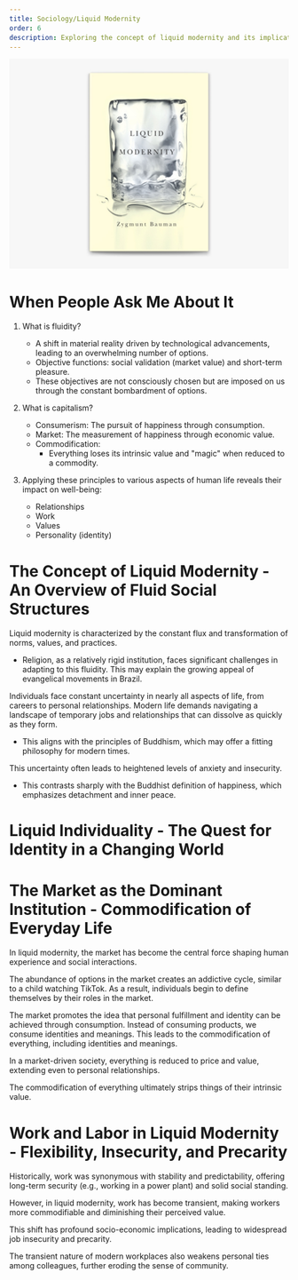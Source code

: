 ```yaml
---
title: Sociology/Liquid Modernity
order: 6
description: Exploring the concept of liquid modernity and its implications on society.
---
```


![alt text](image.png)

# When People Ask Me About It

1. What is fluidity?
   - A shift in material reality driven by technological advancements, leading to an overwhelming number of options.
   - Objective functions: social validation (market value) and short-term pleasure.
   - These objectives are not consciously chosen but are imposed on us through the constant bombardment of options.

2. What is capitalism?
   - Consumerism: The pursuit of happiness through consumption.
   - Market: The measurement of happiness through economic value.
   - Commodification:
     - Everything loses its intrinsic value and "magic" when reduced to a commodity.

3. Applying these principles to various aspects of human life reveals their impact on well-being:
   - Relationships
   - Work
   - Values
   - Personality (identity)

# The Concept of Liquid Modernity - An Overview of Fluid Social Structures

Liquid modernity is characterized by the constant flux and transformation of norms, values, and practices.
- Religion, as a relatively rigid institution, faces significant challenges in adapting to this fluidity. This may explain the growing appeal of evangelical movements in Brazil.

Individuals face constant uncertainty in nearly all aspects of life, from careers to personal relationships. Modern life demands navigating a landscape of temporary jobs and relationships that can dissolve as quickly as they form.
- This aligns with the principles of Buddhism, which may offer a fitting philosophy for modern times.

This uncertainty often leads to heightened levels of anxiety and insecurity.
- This contrasts sharply with the Buddhist definition of happiness, which emphasizes detachment and inner peace.

# Liquid Individuality - The Quest for Identity in a Changing World

# The Market as the Dominant Institution - Commodification of Everyday Life

In liquid modernity, the market has become the central force shaping human experience and social interactions.

The abundance of options in the market creates an addictive cycle, similar to a child watching TikTok. As a result, individuals begin to define themselves by their roles in the market.

The market promotes the idea that personal fulfillment and identity can be achieved through consumption. Instead of consuming products, we consume identities and meanings. This leads to the commodification of everything, including identities and meanings.

In a market-driven society, everything is reduced to price and value, extending even to personal relationships.

The commodification of everything ultimately strips things of their intrinsic value.

# Work and Labor in Liquid Modernity - Flexibility, Insecurity, and Precarity

Historically, work was synonymous with stability and predictability, offering long-term security (e.g., working in a power plant) and solid social standing.

However, in liquid modernity, work has become transient, making workers more commodifiable and diminishing their perceived value.

This shift has profound socio-economic implications, leading to widespread job insecurity and precarity.

The transient nature of modern workplaces also weakens personal ties among colleagues, further eroding the sense of community.